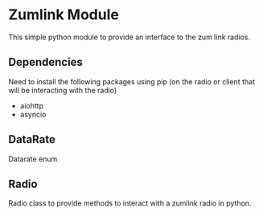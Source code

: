 # Zumlink Module

This simple python module to provide an interface to the zum link radios.

## Dependencies

Need to install the following packages using pip (on the radio or client that will be interacting with the radio)

- aiohttp
- asyncio


## DataRate

Datarate enum 

## Radio

Radio class to provide methods to interact with a zumlink radio in python.